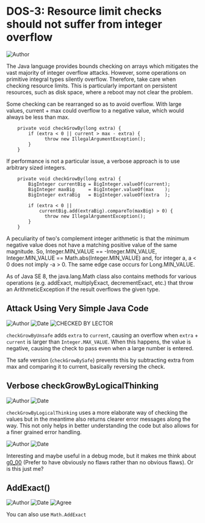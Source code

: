 # DOS-3: Resource limit checks should not suffer from integer overflow
![Author](https://img.shields.io/badge/Author-Oracle-blue.svg)


The Java language provides bounds checking on arrays which mitigates the vast majority of integer overflow attacks. However, some operations on primitive integral types silently overflow. Therefore, take care when checking resource limits. This is particularly important on persistent resources, such as disk space, where a reboot may not clear the problem.

Some checking can be rearranged so as to avoid overflow. With large values, current + max could overflow to a negative value, which would always be less than max.

        private void checkGrowBy(long extra) {
            if (extra < 0 || current > max - extra) {
                  throw new IllegalArgumentException();
            }
        }

If performance is not a particular issue, a verbose approach is to use arbitrary sized integers.

        private void checkGrowBy(long extra) {
            BigInteger currentBig = BigInteger.valueOf(current);
            BigInteger maxBig     = BigInteger.valueOf(max    );
            BigInteger extraBig   = BigInteger.valueOf(extra  );

            if (extra < 0 ||
                currentBig.add(extraBig).compareTo(maxBig) > 0) {
                  throw new IllegalArgumentException();
            }
        }

A peculiarity of two's complement integer arithmetic is that the minimum negative value does not have a matching positive value of the same magnitude. So, Integer.MIN_VALUE == -Integer.MIN_VALUE, Integer.MIN_VALUE == Math.abs(Integer.MIN_VALUE) and, for integer a, a < 0 does not imply -a > 0. The same edge case occurs for Long.MIN_VALUE.

As of Java SE 8, the java.lang.Math class also contains methods for various operations (e.g. addExact, multiplyExact, decrementExact, etc.) that throw an ArithmeticException if the result overflows the given type.

## Attack Using Very Simple Java Code

![Author](https://img.shields.io/badge/Author-Robin.Peiremans-blue.svg)
![Date](https://img.shields.io/badge/Date-20171107-lightgrey.svg)
![CHECKED BY LECTOR](https://img.shields.io/badge/CHECKED_BY_LECTOR-YES-green.svg)


``checkGrowByUnsafe`` adds ``extra`` to ``current``, causing an overflow when ``extra`` + ``current`` is larger than ``Integer.MAX_VALUE``. When this happens, the value is negative, causing the check to pass even when a large number is entered.

The safe version (``checkGrowBySafe``) prevents this by subtracting extra from max and comparing it to current, basically reversing the check.


## Verbose checkGrowByLogicalThinking
![Author](https://img.shields.io/badge/Author-Sven.Meuleman-blue.svg)
![Date](https://img.shields.io/badge/Date-20171224-lightgrey.svg)

``checkGrowByLogicalThinking`` uses a more elaborate way of checking the values but in the meantime also returns clearer error messages along the way. This not only helps in better understanding the code but also allows for a finer grained error handling.  

![Author](https://img.shields.io/badge/Author-Jürgen.Taverniers-blue.svg)
![Date](https://img.shields.io/badge/Date-20171231-lightgrey.svg)

Interesting and maybe useful in a debug mode, but it  makes me think about [g0_00](../../g0_Fundamentals/g0_00) (Prefer to have obviously no flaws rather than no obvious flaws). Or is this just me?

## AddExact()
![Author](https://img.shields.io/badge/Author-Jürgen.Taverniers-blue.svg)
![Date](https://img.shields.io/badge/Date-20171231-lightgrey.svg)
![Agree](https://img.shields.io/badge/AGREE-1-green.svg)

You can also use ``Math.AddExact`` 
